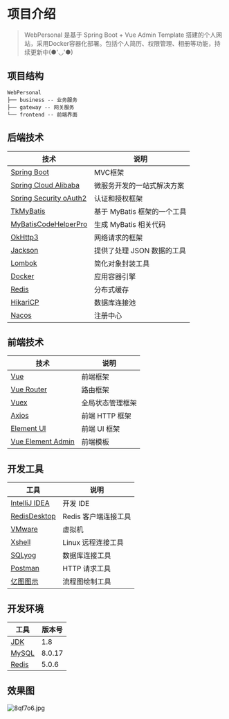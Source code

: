 # 项目介绍

> WebPersonal 是基于 Spring Boot + Vue Admin Template 搭建的个人网站，采用Docker容器化部署。包括个人简历、权限管理、相册等功能，持续更新中(●'◡'●)

## 项目结构

```
WebPersonal
├── business -- 业务服务
├── gateway -- 网关服务
└── frontend -- 前端界面
```

## 后端技术

| 技术                                                         | 说明                        |
| ------------------------------------------------------------ | --------------------------- |
| [Spring Boot](https://spring.io/projects/spring-boot)        | MVC框架                     |
| [Spring Cloud Alibaba](https://spring.io/projects/spring-cloud-alibaba) | 微服务开发的一站式解决方案  |
| [Spring Security oAuth2](https://spring.io/projects/spring-security-oauth) | 认证和授权框架              |
| [TkMyBatis]()                                                | 基于 MyBatis 框架的一个工具 |
| [MyBatisCodeHelperPro](https://www.baidu.com/link?url=8CK-ANR7tXoyIxsVK6gBR1SNF-kPeJY2gvBISlyztPPAxLERrrynNJJ_8wj73T6ZnouYVH9ekFLzZ97G7ANNNa&wd=&eqid=ef1fd0e2000cd5b4000000065de278fb) | 生成 MyBatis 相关代码       |
| [OkHttp3](https://square.github.io/okhttp/)                  | 网络请求的框架              |
| [Jackson](https://www.baidu.com/link?url=kTs9ZdJ-uFzbdHoqQNaEmr0rJrayLClHHSDJwoqrLnQoDtgME7NQMBfMb55EXdx6UAb35JVhCXFQezJPgToRMq&wd=&eqid=950f9c22002a4fe7000000065de2796b) | 提供了处理 JSON 数据的工具  |
| [Lombok](	https://github.com/rzwitserloot/lombok)         | 简化对象封装工具            |
| [Docker](https://www.docker.com/)                            | 应用容器引擎                |
| [Redis](https://redis.io/)                                   | 分布式缓存                  |
| [HikariCP](https://github.com/brettwooldridge/HikariCP)      | 数据库连接池                |
| [Nacos](https://github.com/alibaba/nacos)      | 注册中心                |

## 前端技术

| 技术                                                         | 说明             |
| ------------------------------------------------------------ | ---------------- |
| [Vue]( https://vuejs.org/ )                                  | 前端框架         |
| [Vue Router](https://router.vuejs.org/)                      | 路由框架         |
| [Vuex](https://vuex.vuejs.org/)                              | 全局状态管理框架 |
| [Axios](https://www.baidu.com/link?url=NKzjfqpbSMXR4AjHRO2EtLxVgP5dgLrWeC0zJl1Frug1TlHStw1CJVp9n4eAAdF0&wd=&eqid=ff4d26e200159260000000065de27b5d) | 前端 HTTP 框架   |
| [Element UI](https://element.eleme.io/)                      | 前端 UI 框架     |
| [Vue Element Admin](https://panjiachen.github.io/vue-element-admin-site/zh/) | 前端模板         |

## 开发工具

| 工具                                                       | 说明                 |
| ---------------------------------------------------------- | -------------------- |
| [IntelliJ IDEA](https://www.jetbrains.com/idea/download)   | 开发 IDE             |
| [RedisDesktop](https://redisdesktop.com/download)          | Redis 客户端连接工具 |
| [VMware](https://www.vmware.com/)                          | 虚拟机               |
| [Xshell](http://www.netsarang.com/download/software.html)  | Linux 远程连接工具   |
| [SQLyog](https://sqlyog.en.softonic.com/download)          | 数据库连接工具       |
| [Postman](https://www.getpostman.com/downloads/)           | HTTP 请求工具        |
| [亿图图示](https://www.edrawsoft.cn/download-edrawmax.php) | 流程图绘制工具       |

## 开发环境

| 工具                                                         | 版本号 |
| ------------------------------------------------------------ | ------ |
| [JDK](https://www.oracle.com/technetwork/java/javase/downloads/jdk8-downloads-2133151.html) | 1.8    |
| [MySQL](https://www.mysql.com/)                              | 8.0.17 |
| [Redis](https://redis.io/download)                           | 5.0.6  |

## 效果图

![8qf7o6.jpg](https://s1.ax1x.com/2020/03/24/8qf7o6.jpg)